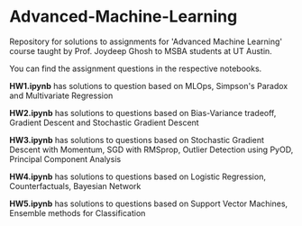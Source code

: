 # Advanced-Machine-Learning

Repository for solutions to assignments for 'Advanced Machine Learning' course taught by Prof. Joydeep Ghosh to MSBA students at UT Austin.

You can find the assignment questions in the respective notebooks.


**HW1.ipynb** has solutions to question based on MLOps, Simpson's Paradox and Multivariate Regression

**HW2.ipynb** has solutions to questions based on Bias-Variance tradeoff, Gradient Descent and Stochastic Gradient Descent

**HW3.ipynb** has solutions to questions based on Stochastic Gradient Descent with Momentum, SGD with RMSprop, Outlier Detection using PyOD, Principal Component Analysis

**HW4.ipynb** has solutions to questions based on Logistic Regression, Counterfactuals, Bayesian Network

**HW5.ipynb** has solutions to questions based on Support Vector Machines, Ensemble methods for Classification
